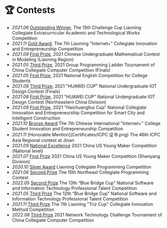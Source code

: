# 🏆 Contests
- *2021.06* [Outstanding Winner](Certificates/挑战杯特等奖.jpg), The 15th Challenge Cup Liaoning Collegiate Extracurricular Academic and Technological Works Competition
- *2021.11* [Gold Award](Certificates/互联网+金奖.jpg), The 7th Liaoning "Internet+" Collegiate Innovation and Entrepreneurship Competition
- *2021.09* [First Prize](Certificates/数学竞赛国赛一等奖.jpg), 2021 Chinese Undergraduate Mathematical Contest in Modeling (Liaoning Region)
- *2021.05* [Third Prize](Certificates/天梯赛.png), 2021 Group Programming Ladder Tournament of China Collegiate Computer Competition (Finals)
- *2021.05* [First Prize](Certificates/大英赛一等奖.jpg), 2021 National English Competition for College Students
- *2021.08* [Third Prize](Certificates/物联网全国总决赛.jpg), 2021 "HUAWEI CUP" National Undergraduate IOT Design Contest (Finals)
- *2021.08* [First Prize](Certificates/物联网+东北赛区.jpeg), 2021 "HUAWEI CUP" National Undergraduate IOT Design Contest (Northeastern China Division)
- *2021.09* [First Prize](Certificates/海创一等奖.jpeg), 2021 "Haichuanghui Cup" National Collegiate Innovation and Entrepreneurship Competition for Smart City and Intelligent Construction
- *2021.10* [Bronze Award](Certificates/互联网+总决赛.jpg) The 7th Chinese International "Internet+" College Student Innovation and Entrepreneurship Competition
- *2021.11* [Honorable Mention](Certificates/ICPC 证书.png) The 46th ICPC Asia Regional contest at Jinan
- *2021.09* [National Excellence](Certificates/中美创客总决赛优胜奖.jpeg) 2021 China US Young Maker Competition (National level)
- *2021.07* [First Prize](Certificates/中美创客一等奖.jpeg) 2021 China US Young Maker Competition (Shenyang Division)
- *2020.10* [Silver Award](Certificates/辽宁省程序设计竞赛.jpeg) Liaoning Collegiate Programming Competition
- *2021.06* [Second Prize](Certificates/红旗杯.png) The 15th Northeast Collegiate Programming Contest
- *2022.05* [Second Prize](Certificates/蓝桥二.jpg) The 13th “Blue Bridge Cup” National Software and Information Technology Professional Talent Competition
- *2021.05* [Third Prize](Certificates/蓝桥三.jpg) The 12th “Blue Bridge Cup” National Software and Information Technology Professional Talent Competition
- *2021.11* [Third Prize](Certificates/Triz三等奖.jpeg) The 7th Liaoning "Triz Cup" Collegiate Innovation Method Competition
- *2022.08* [Third Prize](Certificates/网三.png) 2021 Network Technology Challenge Tournament of China Collegiate Computer Competition




